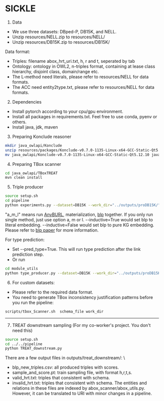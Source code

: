 # SICKLE
1. Data
- We use three datasets: DBped-P, DB15K, and NELL. 
- Unzip resources/NELL.zip to resources/NELL/
- Unzip resources/DB15K.zip to resources/DB15K/

Data format:
- Triples: filename abox_hrt_uri.txt, h, r and t, seperated by tab
- Ontology: ontology in OWL2, n-triples format, containing at lease class hierarchy, disjoint class, domain/range etc. 
- The L-method need literals, please refer to resources/NELL for data formats.
- The ACC need entity2type.txt, please refer to resources/NELL for data formats.
2. Dependencies
- Install pytorch according to your cpu/gpu environment.
- Install all packages in requirements.txt. Feel free to use conda, pyenv or others.
- Install java, jdk, maven
3. Preparing Konclude reasoner
```bash
mkdir java_owlapi/Konclude
unzip resources/packages/Konclude-v0.7.0-1135-Linux-x64-GCC-Static-Qt5.12.10.zip -d java_owlapi
mv java_owlapi/Konclude-v0.7.0-1135-Linux-x64-GCC-Static-Qt5.12.10 java_owlapi/Konclude 
```
4. Preparing TBox scanner
```bash
cd java_owlapi/TBoxTREAT
mvn clean install
```

5. Triple producer
```bash
source setup.sh
cd pipeline
python experiments.py --dataset=DB15K --work_dir="../outputs/proDB15K/"  --produce=True --start_acc=True --silver_eval=True --pred_type=False --pipeline=a_m_l --loops=1 --rel_model=complex --inductive=False --parallel=True --schema_aware_sampling=False 
```
"a_m_l" means run [AnyBURL](https://web.informatik.uni-mannheim.de/AnyBURL/), materialization, [blp](https://github.com/dfdazac/blp) together. If you only run single method, just use option a, m or l.
--inductive=True would set blp to literal embedding. --inductive=False would set blp to pure KG embedding. Please refer to [blp paper](https://arxiv.org/abs/2010.03496) for more information.

For type prediction:
- Set --pred_type=True. This will run type prediction after the link prediction step. 
- Or run 
```bash
cd module_utils
python type_producer.py --dataset=DB15K --work_dir="../outputs/proDB15K/a_m_l/
```
6. For custom datasets:
- Please refer to the required data format.
- You need to generate TBox inconsistency justification patterns before you run the pipeline:
```
scripts/tbox_Scanner.sh  schema_file work_dir
```
----------------------------------------------

7. TREAT downstream sampling (For my co-worker's project. You don't need this)

```bash
source setup.sh
cd ../../pipeline 
python TREAT_downstream.py
```
There are a few output files in outputs/treat_downstream/: \
- blp_new_triples.csv: all produced triples with scores. 
- sample_and_score.pt: train sampling file, with format h,r,t,s. 
- valid_hrt.txt: triples that consistent with schema. 
- invalid_hrt.txt: triples that consistent with schema. 
The entities and relations in these files are indexed by abox_scanner/abox_utils.py. However, it can be translated to URI with minor changes in a pipeline.



